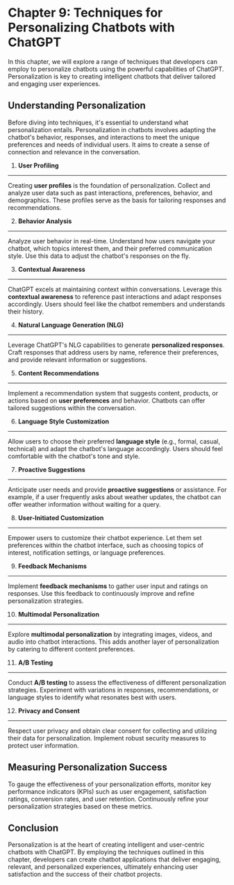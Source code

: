 Chapter 9: Techniques for Personalizing Chatbots with ChatGPT
=============================================================

In this chapter, we will explore a range of techniques that developers can employ to personalize chatbots using the powerful capabilities of ChatGPT. Personalization is key to creating intelligent chatbots that deliver tailored and engaging user experiences.

Understanding Personalization
-----------------------------

Before diving into techniques, it's essential to understand what personalization entails. Personalization in chatbots involves adapting the chatbot's behavior, responses, and interactions to meet the unique preferences and needs of individual users. It aims to create a sense of connection and relevance in the conversation.

1. **User Profiling**
---------------------

Creating **user profiles** is the foundation of personalization. Collect and analyze user data such as past interactions, preferences, behavior, and demographics. These profiles serve as the basis for tailoring responses and recommendations.

2. **Behavior Analysis**
------------------------

Analyze user behavior in real-time. Understand how users navigate your chatbot, which topics interest them, and their preferred communication style. Use this data to adjust the chatbot's responses on the fly.

3. **Contextual Awareness**
---------------------------

ChatGPT excels at maintaining context within conversations. Leverage this **contextual awareness** to reference past interactions and adapt responses accordingly. Users should feel like the chatbot remembers and understands their history.

4. **Natural Language Generation (NLG)**
----------------------------------------

Leverage ChatGPT's NLG capabilities to generate **personalized responses**. Craft responses that address users by name, reference their preferences, and provide relevant information or suggestions.

5. **Content Recommendations**
------------------------------

Implement a recommendation system that suggests content, products, or actions based on **user preferences** and behavior. Chatbots can offer tailored suggestions within the conversation.

6. **Language Style Customization**
-----------------------------------

Allow users to choose their preferred **language style** (e.g., formal, casual, technical) and adapt the chatbot's language accordingly. Users should feel comfortable with the chatbot's tone and style.

7. **Proactive Suggestions**
----------------------------

Anticipate user needs and provide **proactive suggestions** or assistance. For example, if a user frequently asks about weather updates, the chatbot can offer weather information without waiting for a query.

8. **User-Initiated Customization**
-----------------------------------

Empower users to customize their chatbot experience. Let them set preferences within the chatbot interface, such as choosing topics of interest, notification settings, or language preferences.

9. **Feedback Mechanisms**
--------------------------

Implement **feedback mechanisms** to gather user input and ratings on responses. Use this feedback to continuously improve and refine personalization strategies.

10. **Multimodal Personalization**
----------------------------------

Explore **multimodal personalization** by integrating images, videos, and audio into chatbot interactions. This adds another layer of personalization by catering to different content preferences.

11. **A/B Testing**
-------------------

Conduct **A/B testing** to assess the effectiveness of different personalization strategies. Experiment with variations in responses, recommendations, or language styles to identify what resonates best with users.

12. **Privacy and Consent**
---------------------------

Respect user privacy and obtain clear consent for collecting and utilizing their data for personalization. Implement robust security measures to protect user information.

Measuring Personalization Success
---------------------------------

To gauge the effectiveness of your personalization efforts, monitor key performance indicators (KPIs) such as user engagement, satisfaction ratings, conversion rates, and user retention. Continuously refine your personalization strategies based on these metrics.

Conclusion
----------

Personalization is at the heart of creating intelligent and user-centric chatbots with ChatGPT. By employing the techniques outlined in this chapter, developers can create chatbot applications that deliver engaging, relevant, and personalized experiences, ultimately enhancing user satisfaction and the success of their chatbot projects.
